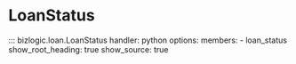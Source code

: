 # LoanStatus

::: bizlogic.loan.LoanStatus
    handler: python
    options:
      members:
        - loan_status
      show_root_heading: true
      show_source: true
